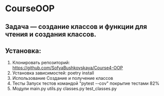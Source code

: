 # CourseOOP
## Задача — создание классов и функции для чтения и создания классов.
## Установка:
1. Клонировать репозиторий:
https://github.com/SofyaBushkovskaya/Course4-OOP
2. Установка зависимостей:
poetry install
3. Использование
Создание и получение классов
4. Тесты
Запуск тестов командой "pytest --cov"
покрытие тестами 82%
5. Модули
main.py
utils.py
classes.py
test_classes.py